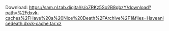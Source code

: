 Download: https://sam.nl.tab.digital/s/oZRKz5So2B8gbzY/download?path=%2Fdxvk-caches%2FHave%20a%20Nice%20Death%2FArchive%2F1&files=Haveanicedeath.dxvk-cache.tar.xz
